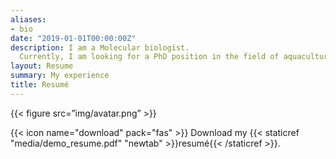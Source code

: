 ```yaml
---
aliases:
- bio
date: "2019-01-01T00:00:00Z"
description: I am a Molecular biologist.
  Currently, I am looking for a PhD position in the field of aquaculture. I would like to make my own research contribution towards aquaculture genomics. Now, I live in Thailand and about to begin my master thesis. My research project's objective is to develop a *Proof of Concept of an in vitro transcribed mRNA vaccine against Carp Edema Virus Disease using a low-cost experimental design* (June 2021 - May 2022) 
layout: Resume
summary: My experience
title: Resumé
---
```



{{< figure src=”img/avatar.png” >}}


{{< icon name="download" pack="fas" >}} Download my {{< staticref "media/demo_resume.pdf" "newtab" >}}resumé{{< /staticref >}}.